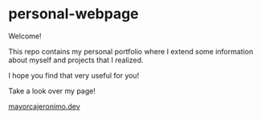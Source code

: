 ﻿# personal-webpage


Welcome!

This repo contains my personal portfolio where I extend some information about myself and projects that I realized. 

I hope you find that very useful for you!



Take a look over my page!

<a href ="https://mayorcadev.netlify.app/" target ="_blank">
mayorcajeronimo.dev
</a>

